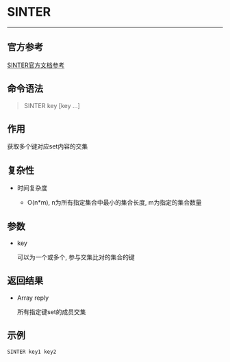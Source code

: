 # SINTER

---

## 官方参考

[SINTER官方文档参考](https://redis.io/commands/SINTER/)

## 命令语法

> SINTER key [key ...] 

## 作用

获取多个键对应set内容的交集

## 复杂性

- 时间复杂度

  - O(n*m), n为所有指定集合中最小的集合长度, m为指定的集合数量

## 参数

- key

  可以为一个或多个, 参与交集比对的集合的键

## 返回结果

- Array reply

  所有指定键set的成员交集

## 示例

```bash
SINTER key1 key2
```